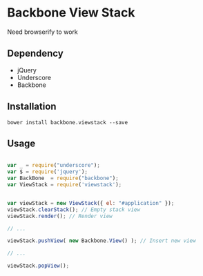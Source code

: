 Backbone View Stack
==================

Need browserify to work

## Dependency
* jQuery
* Underscore
* Backbone


## Installation

    bower install backbone.viewstack --save

## Usage

```js

var _ = require("underscore");
var $ = require('jquery');
var BackBone  = require("backbone");
var ViewStack = require('viewstack');


var viewStack = new ViewStack({ el: "#application" });
viewStack.clearStack(); // Empty stack view
viewStack.render(); // Render view

// ...

viewStack.pushView( new Backbone.View() ); // Insert new view

// ...

viewStack.popView();


```

